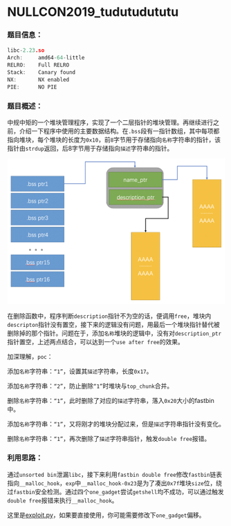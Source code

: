 # NULLCON2019_tudutudututu

### 题目信息：

```c
libc-2.23.so
Arch:     amd64-64-little
RELRO:    Full RELRO
Stack:    Canary found
NX:       NX enabled
PIE:      NO PIE
```

### 题目概述：

中规中矩的一个堆块管理程序，实现了一个二层指针的堆块管理。再继续进行之前，介绍一下程序中使用的主要数据结构。在`.bss`段有一指针数组，其中每项都指向堆块，每个堆块的长度为`0x10`，前`8`字节用于存储指向`名称`字符串的指针，该指针由`strdup`返回，后8字节用于存储指向`描述`字符串的指针。

![image-20201113151441076](readme.assets/image-20201113151441076.png)

在删除函数中，程序判断`description`指针不为空的话，便调用`free`，堆块内`descripton`指针没有置空，接下来的逻辑没有问题，用最后一个堆块指针替代被删除掉的那个指针。问题在于，添加`名称`堆块的逻辑中，没有对`description_ptr`指针置空，上述两点结合，可以达到一个`use after free`的效果。

加深理解，`poc`：

添加`名称`字符串：`“1”`，设置其`描述`字符串，长度`0x17`。

添加`名称`字符串：`“2”`，防止删除`“1”`时堆块与`top_chunk`合并。

删除`名称`字符串：`“1”`，此时删除了对应的`描述`字符串，落入`0x20`大小的fastbin中。

添加`名称`字符串：`“1”`，又将刚才的堆块分配过来，但是`描述`字符串指针没有变化。

删除`名称`字符串：`“1”`，再次删除了`描述`字符串指针，触发`double free`报错。

### 利用思路：

通过`unsorted bin`泄漏`libc`，接下来利用`fastbin double free`修改`fastbin`链表指向`__malloc_hook`，`exp`中`__malloc_hook-0x23`是为了凑出`0x7f`堆块`size`位，绕过`fastbin`安全检测。通过四个`one_gadget`尝试`getshell`均不成功，可以通过触发`double free`报错来执行`__malloc_hook`。

这里是[exploit.py](./exp.py)，如果要直接使用，你可能需要修改下`one_gadget`偏移。